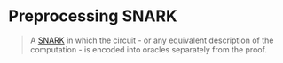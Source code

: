 # Preprocessing SNARK
> A [SNARK](./snark.md) in which the circuit - or any equivalent description of the computation - is encoded into oracles separately from the proof.
